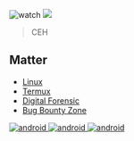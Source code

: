 
![watch](https://img.shields.io/github/watchers/zero0xy/bf-facebook.svg) ![](https://img.shields.io/github/followers/zero0xy.svg?style=social&label=Follow&maxAge=2592000)
> CEH  

## Matter
* [Linux](https://github.com/zero0xy/linux)
* [Termux](https://github.com/zero0xy/)
* [Digital Forensic](https://github.com/zero0xy/)
* [Bug Bounty Zone](https://github.com/zero0xy/)

<a href="https://developer.android.com" target="_blank" rel="noreferrer"> <img src="https://img.shields.io/badge/WhatsApp-25D366?style=for-the-badge&logo=whatsapp&logoColor=white" alt="android"/> </a> <a href="https://developer.android.com" target="_blank" rel="noreferrer"> <img src="https://img.shields.io/badge/Telegram-2CA5E0?style=for-the-badge&logo=telegram&logoColor=white" alt="android"/> </a> <a href="https://developer.android.com" target="_blank" rel="noreferrer"> <img src="https://img.shields.io/badge/Ko--fi-F16061?style=for-the-badge&logo=ko-fi&logoColor=white" alt="android"/> </a>


